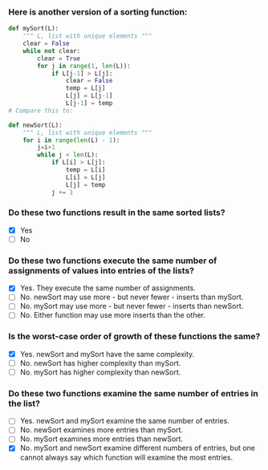 ### Here is another version of a sorting function:
```py
def mySort(L):
    """ L, list with unique elements """
    clear = False
    while not clear:
        clear = True
        for j in range(1, len(L)):
            if L[j-1] > L[j]:
                clear = False
                temp = L[j]
                L[j] = L[j-1]
                L[j-1] = temp
# Compare this to:

def newSort(L):
    """ L, list with unique elements """
    for i in range(len(L) - 1):
        j=i+1
        while j < len(L):
            if L[i] > L[j]:
                temp = L[i]
                L[i] = L[j]
                L[j] = temp
            j += 1
```
### Do these two functions result in the same sorted lists?
- [x] Yes
- [ ] No

### Do these two functions execute the same number of assignments of values into entries of the lists?
- [x] Yes. They execute the same number of assignments.
- [ ] No. newSort may use more - but never fewer - inserts than mySort.
- [ ] No. mySort may use more - but never fewer - inserts than newSort.
- [ ] No. Either function may use more inserts than the other.

### Is the worst-case order of growth of these functions the same?
- [x] Yes. newSort and mySort have the same complexity.
- [ ] No. newSort has higher complexity than mySort.
- [ ] No. mySort has higher complexity than newSort.

### Do these two functions examine the same number of entries in the list?
- [ ] Yes. newSort and mySort examine the same number of entries.
- [ ] No. newSort examines more entries than mySort.
- [ ] No. mySort examines more entries than newSort.
- [x] No. mySort and newSort examine different numbers of entries, but one cannot always say which function will examine the most entries.